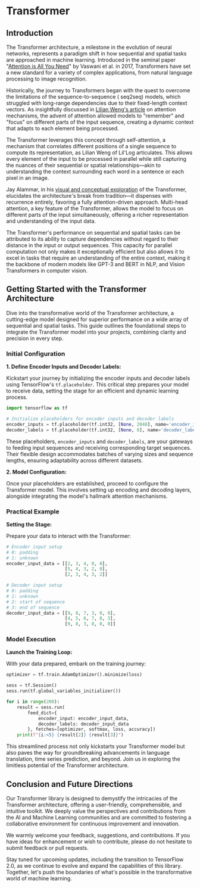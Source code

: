 # Transformer

## Introduction

The Transformer architecture, a milestone in the evolution of neural networks, represents a paradigm shift in how
sequential and spatial tasks are approached in machine learning. Introduced in the seminal paper "[Attention is All You
Need](https://arxiv.org/abs/1706.03762)" by Vaswani et al. in 2017, Transformers have set a new standard for a variety
of complex applications, from
natural language processing to image recognition.

Historically, the journey to Transformers began with the quest to overcome the limitations of the sequence-to-sequence (
seq2seq) models, which struggled with long-range dependencies due to their fixed-length context vectors. As insightfully
discussed in [Lilian Weng's article](https://lilianweng.github.io/posts/2018-06-24-attention/) on attention mechanisms,
the advent of attention allowed models to "remember" and "focus"
on different parts of the input sequence, creating a dynamic context that adapts to each element being processed.

The Transformer leverages this concept through self-attention, a mechanism that correlates different positions of a
single sequence to compute its representation, as Lilian Weng of Lil'Log articulates. This allows every element of the
input to be processed in parallel while still capturing the nuances of their sequential or spatial relationships—akin to
understanding the context surrounding each word in a sentence or each pixel in an image.

Jay Alammar, in his [visual and conceptual exploration](https://jalammar.github.io/illustrated-transformer/) of the
Transformer, elucidates the architecture's break from
tradition—it dispenses with recurrence entirely, favoring a fully attention-driven approach. Multi-head attention, a key
feature of the Transformer, allows the model to focus on different parts of the input simultaneously, offering a richer
representation and understanding of the input data.

The Transformer's performance on sequential and spatial tasks can be attributed to its ability to capture dependencies
without regard to their distance in the input or output sequences. This capacity for parallel computation not only makes
it exceptionally efficient but also allows it to excel in tasks that require an understanding of the entire context,
making it the backbone of modern models like GPT-3 and BERT in NLP, and Vision Transformers in computer vision.

## Getting Started with the Transformer Architecture

Dive into the transformative world of the Transformer architecture, a cutting-edge model designed for superior
performance on a wide array of sequential and spatial tasks. This guide outlines the foundational steps to integrate the
Transformer model into your projects, combining clarity and precision in every step.

### Initial Configuration

**1. Define Encoder Inputs and Decoder Labels:**

Kickstart your journey by initializing the encoder inputs and decoder labels using TensorFlow's `tf.placeholder`. This
critical step prepares your model to receive data, setting the stage for an efficient and dynamic learning process.

```python
import tensorflow as tf

# Initialize placeholders for encoder inputs and decoder labels
encoder_inputs = tf.placeholder(tf.int32, [None, 2048], name='encoder_inputs')
decoder_labels = tf.placeholder(tf.int32, [None, 8], name='decoder_labels')
```

These placeholders, `encoder_inputs` and `decoder_labels`, are your gateways to feeding input sequences and receiving
corresponding target sequences. Their flexible design accommodates batches of varying sizes and sequence lengths,
ensuring adaptability across different datasets.

**2. Model Configuration:**

Once your placeholders are established, proceed to configure the Transformer model. This involves setting up encoding
and decoding layers, alongside integrating the model's hallmark attention mechanisms.

### Practical Example

**Setting the Stage:**

Prepare your data to interact with the Transformer:

```python
# Encoder input setup
# 0: padding
# 1: unknown
encoder_input_data = [[2, 3, 4, 0, 0],
                      [5, 4, 3, 2, 0],
                      [2, 3, 4, 3, 2]]

# Decoder input setup
# 0: padding
# 1: unknown
# 2: start of sequence
# 3: end of sequence
decoder_input_data = [[9, 8, 7, 3, 0, 0],
                      [4, 5, 6, 7, 8, 3],
                      [9, 8, 3, 0, 0, 0]]
```

### Model Execution

**Launch the Training Loop:**

With your data prepared, embark on the training journey:

```python
optimizer = tf.train.AdamOptimizer().minimize(loss)

sess = tf.Session()
sess.run(tf.global_variables_initializer())

for i in range(200):
    result = sess.run(
        feed_dict={
            encoder_input: encoder_input_data,
            decoder_labels: decoder_input_data
        }, fetches=[optimizer, softmax, loss, accuracy])
    print(f"{i:<5} {result[2]} {result[3]}")
```

This streamlined process not only kickstarts your Transformer model but also paves the way for groundbreaking
advancements in language translation, time series prediction, and beyond. Join us in exploring the limitless potential
of the Transformer architecture.

## Conclusion and Future Directions

Our Transformer library is designed to demystify the intricacies of the Transformer architecture, offering a
user-friendly, comprehensible, and intuitive toolkit. We deeply value the perspectives and contributions from the AI and
Machine Learning communities and are committed to fostering a collaborative environment for continuous improvement and
innovation.

We warmly welcome your feedback, suggestions, and contributions. If you have ideas for enhancement or wish to
contribute, please do not hesitate to submit feedback or pull requests.

Stay tuned for upcoming updates, including the transition to TensorFlow 2.0, as we continue to evolve and expand the
capabilities of this library. Together, let's push the boundaries of what's possible in the transformative world of
machine learning.
